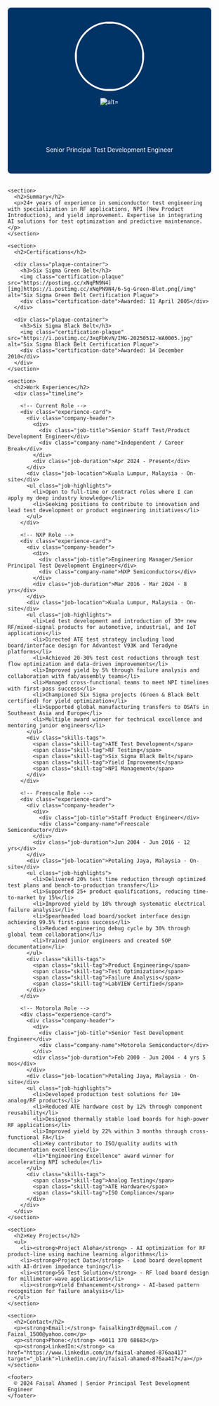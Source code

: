 <DOCTYPE html>
<html lang="en">
<head>
  <meta charset="UTF-8">
  <meta name="viewport" content="width=device-width, initial-scale=1.0">
  <title>Faisal Ahamed - Senior Principal Test Development Engineer</title>
  <style>
    :root {
      --primary: #003366;
      --secondary: #4a8fe7;
      --accent: #e74c3c;
      --light: rgba(255,255,255,0.9);
      --dark: #2c3e50;
      --sixsigma-green: #009b77;
      --sixsigma-black: #333333;
    }
    
    body {
      font-family: 'Segoe UI', system-ui, sans-serif;
      background: #f5f5f5;
      color: var(--dark);
      line-height: 1.6;
      margin: 0;
      padding: 0;
    }
    
    .container {
      max-width: 1000px;
      margin: 0 auto;
      padding: 20px;
    }
    
    header {
      background: var(--primary);
      color: white;
      padding: 2rem;
      text-align: center;
      border-radius: 8px;
      margin-bottom: 2rem;
    }
    
    .profile-pic {
      width: 150px;
      height: 150px;
      border-radius: 50%;
      border: 4px solid white;
      object-fit: cover;
      margin: 0 auto 1rem;
      display: block;
    }
    
    section {
      background-color: white;
      padding: 1.5rem;
      border-radius: 8px;
      margin-bottom: 2rem;
      box-shadow: 0 2px 5px rgba(0,0,0,0.1);
    }
    
    h1, h2, h3 {
      color: var(--primary);
    }
    
    h2 {
      border-bottom: 2px solid var(--secondary);
      padding-bottom: 5px;
      display: inline-block;
    }
    
    ul {
      padding-left: 20px;
    }
    
    li {
      margin-bottom: 10px;
      position: relative;
      list-style-type: none;
      padding-left: 1.5em;
    }
    
    li:before {
      content: "▹";
      color: var(--accent);
      position: absolute;
      left: 0;
    }
    
    /* Certification Plaques */
    .plaque-container {
      text-align: center;
      margin: 25px 0;
    }
    
    .certification-plaque {
      width: 100%;
      max-width: 400px;
      border: 10px solid #d4af37;
      border-radius: 5px;
      box-shadow: 0 5px 15px rgba(0,0,0,0.2);
      margin: 15px auto;
    }
    
    /* Timeline Experience */
    .timeline {
      position: relative;
      max-width: 1000px;
      margin: 30px auto;
    }
    
    .timeline::after {
      content: '';
      position: absolute;
      width: 2px;
      background-color: var(--secondary);
      top: 0;
      bottom: 0;
      left: 50px;
    }
    
    .experience-card {
      position: relative;
      background-color: white;
      border-radius: 8px;
      padding: 20px;
      margin-bottom: 30px;
      margin-left: 80px;
    }
    
    .experience-card::before {
      content: '';
      position: absolute;
      width: 20px;
      height: 20px;
      background-color: white;
      border: 4px solid var(--secondary);
      border-radius: 50%;
      left: -62px;
      top: 30px;
      z-index: 1;
    }
    
    .company-header {
      display: flex;
      justify-content: space-between;
      flex-wrap: wrap;
      margin-bottom: 10px;
    }
    
    .company-name {
      font-weight: bold;
      color: var(--primary);
      font-size: 1.2rem;
    }
    
    .job-title {
      font-weight: 600;
      margin-bottom: 5px;
    }
    
    .job-duration {
      color: #666;
      font-size: 0.9rem;
    }
    
    .job-location {
      font-style: italic;
      color: #666;
      margin-bottom: 15px;
    }
    
    .job-highlights {
      padding-left: 0;
    }
    
    .skills-tags {
      display: flex;
      flex-wrap: wrap;
      gap: 8px;
      margin-top: 15px;
    }
    
    .skill-tag {
      background-color: #e0e9f5;
      color: var(--primary);
      padding: 4px 10px;
      border-radius: 20px;
      font-size: 0.8rem;
    }
    
    footer {
      text-align: center;
      padding: 1rem;
      color: #666;
    }
    
    @media (max-width: 768px) {
      .container {
        padding: 10px;
      }
      
      .experience-card {
        margin-left: 60px;
      }
      
      .timeline::after {
        left: 30px;
      }
      
      .experience-card::before {
        left: -42px;
      }
    }
  </style>
</head>
<body>
  <div class="container">
    <header>
      <img class="profile-pic" src=<a href="https://postimg.cc/t7hzDXTJ" target="src="https://i.postimg.cc/t7hzDXTJ/6-Sg-Black-Belt.png"><img alt=" alt="Faisal Ahamed">
      <h1>Faisal Ahamed</h1>
      <p>Senior Principal Test Development Engineer</p>
    </header>

    <section>
      <h2>Summary</h2>
      <p>24+ years of experience in semiconductor test engineering with specialization in RF applications, NPI (New Product Introduction), and yield improvement. Expertise in integrating AI solutions for test optimization and predictive maintenance.</p>
    </section>

    <section>
      <h2>Certifications</h2>
      
      <div class="plaque-container">
        <h3>Six Sigma Green Belt</h3>
        <img class="certification-plaque" src="https://postimg.cc/xNqPN9N4][img]https://i.postimg.cc/xNqPN9N4/6-Sg-Green-Blet.png[/img" alt="Six Sigma Green Belt Certification Plaque">
        <div class="certification-date">Awarded: 11 April 2005</div>
      </div>
      
      <div class="plaque-container">
        <h3>Six Sigma Black Belt</h3>
        <img class="certification-plaque" src="https://i.postimg.cc/3xqFbKvN/IMG-20250512-WA0005.jpg" alt="Six Sigma Black Belt Certification Plaque">
        <div class="certification-date">Awarded: 14 December 2010</div>
      </div>
    </section>

    <section>
      <h2>Work Experience</h2>
      <div class="timeline">
        
        <!-- Current Role -->
        <div class="experience-card">
          <div class="company-header">
            <div>
              <div class="job-title">Senior Staff Test/Product Development Engineer</div>
              <div class="company-name">Independent / Career Break</div>
            </div>
            <div class="job-duration">Apr 2024 - Present</div>
          </div>
          <div class="job-location">Kuala Lumpur, Malaysia · On-site</div>
          <ul class="job-highlights">
            <li>Open to full-time or contract roles where I can apply my deep industry knowledge</li>
            <li>Seeking positions to contribute to innovation and lead test development or product engineering initiatives</li>
          </ul>
        </div>
        
        <!-- NXP Role -->
        <div class="experience-card">
          <div class="company-header">
            <div>
              <div class="job-title">Engineering Manager/Senior Principal Test Development Engineer</div>
              <div class="company-name">NXP Semiconductors</div>
            </div>
            <div class="job-duration">Mar 2016 - Mar 2024 · 8 yrs</div>
          </div>
          <div class="job-location">Kuala Lumpur, Malaysia · On-site</div>
          <ul class="job-highlights">
            <li>Led test development and introduction of 30+ new RF/mixed-signal products for automotive, industrial, and IoT applications</li>
            <li>Directed ATE test strategy including load board/interface design for Advantest V93K and Teradyne platforms</li>
            <li>Achieved 20-30% test cost reductions through test flow optimization and data-driven improvements</li>
            <li>Improved yield by 5% through failure analysis and collaboration with fab/assembly teams</li>
            <li>Managed cross-functional teams to meet NPI timelines with first-pass success</li>
            <li>Championed Six Sigma projects (Green & Black Belt certified) for yield optimization</li>
            <li>Supported global manufacturing transfers to OSATs in Southeast Asia and Europe</li>
            <li>Multiple award winner for technical excellence and mentoring junior engineers</li>
          </ul>
          <div class="skills-tags">
            <span class="skill-tag">ATE Test Development</span>
            <span class="skill-tag">RF Testing</span>
            <span class="skill-tag">Six Sigma Black Belt</span>
            <span class="skill-tag">Yield Improvement</span>
            <span class="skill-tag">NPI Management</span>
          </div>
        </div>
        
        <!-- Freescale Role -->
        <div class="experience-card">
          <div class="company-header">
            <div>
              <div class="job-title">Staff Product Engineer</div>
              <div class="company-name">Freescale Semiconductor</div>
            </div>
            <div class="job-duration">Jun 2004 - Jun 2016 · 12 yrs</div>
          </div>
          <div class="job-location">Petaling Jaya, Malaysia · On-site</div>
          <ul class="job-highlights">
            <li>Delivered 20% test time reduction through optimized test plans and bench-to-production transfer</li>
            <li>Supported 25+ product qualifications, reducing time-to-market by 15%</li>
            <li>Improved yield by 18% through systematic electrical failure analysis</li>
            <li>Spearheaded load board/socket interface design achieving 99.5% first-pass success</li>
            <li>Reduced engineering debug cycle by 30% through global team collaboration</li>
            <li>Trained junior engineers and created SOP documentation</li>
          </ul>
          <div class="skills-tags">
            <span class="skill-tag">Product Engineering</span>
            <span class="skill-tag">Test Optimization</span>
            <span class="skill-tag">Failure Analysis</span>
            <span class="skill-tag">LabVIEW Certified</span>
          </div>
        </div>
        
        <!-- Motorola Role -->
        <div class="experience-card">
          <div class="company-header">
            <div>
              <div class="job-title">Senior Test Development Engineer</div>
              <div class="company-name">Motorola Semiconductor</div>
            </div>
            <div class="job-duration">Feb 2000 - Jun 2004 · 4 yrs 5 mos</div>
          </div>
          <div class="job-location">Petaling Jaya, Malaysia · On-site</div>
          <ul class="job-highlights">
            <li>Developed production test solutions for 10+ analog/RF products</li>
            <li>Reduced ATE hardware cost by 12% through component reusability</li>
            <li>Designed thermally stable load boards for high-power RF applications</li>
            <li>Improved yield by 22% within 3 months through cross-functional FA</li>
            <li>Key contributor to ISO/quality audits with documentation excellence</li>
            <li>"Engineering Excellence" award winner for accelerating NPI schedule</li>
          </ul>
          <div class="skills-tags">
            <span class="skill-tag">Analog Testing</span>
            <span class="skill-tag">ATE Hardware</span>
            <span class="skill-tag">ISO Compliance</span>
          </div>
        </div>
      </div>
    </section>

    <section>
      <h2>Key Projects</h2>
      <ul>
        <li><strong>Project Aloha</strong> - AI optimization for RF product-line using machine learning algorithms</li>
        <li><strong>Project Data</strong> - Load board development with AI-driven impedance tuning</li>
        <li><strong>5G Test Solution</strong> - RF load board design for millimeter-wave applications</li>
        <li><strong>Yield Enhancement</strong> - AI-based pattern recognition for failure analysis</li>
      </ul>
    </section>

    <section>
      <h2>Contact</h2>
      <p><strong>Email:</strong> faisalking3rd@gmail.com / Faizal_1500@yahoo.com</p>
      <p><strong>Phone:</strong> +6011 370 68683</p>
      <p><strong>LinkedIn:</strong> <a href="https://www.linkedin.com/in/faisal-ahamed-876aa417" target="_blank">linkedin.com/in/faisal-ahamed-876aa417</a></p>
    </section>

    <footer>
      © 2024 Faisal Ahamed | Senior Principal Test Development Engineer
    </footer>
  </div>
</body>
</html>
